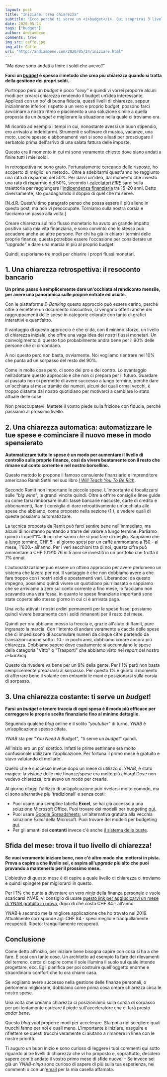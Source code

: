 ```yaml
---
layout: post
title: "Iniziare: crea chiarezza"
subtitle: "Ecco perché ti serve un <i>budget</i>. Qui scoprirai 3 livelli di chiarezza e quale è ideale per te ora e come puoi passare a quello successivo."
date: 2020-05-24
tags: ["budget"]
author: Andiambene
comments: true
img_src: caffe.jpg
img_alt: Caffè
url: "http://andiambene.com/2020/05/24/iniziare.html"
---
```


"Ma dove sono andati a finire i soldi che avevo?"

**Farsi un [_budget_](/glossario.html#budget) è spesso il metodo che crea più chiarezza quando si tratta della gestione dei propri soldi.**

Purtroppo però un _budget_ è poco _"sexy"_ e quindi vi vorrei proporre alcuni modi per crearci chiarezza rendendo il budget un’idea interessante. Applicati con un po' di buona fiducia, questi livelli di chiarezza, seppur inizialmente inferiori rispetto a un vero e proprio _budget_, possono farci avvicinare a nostro ritmo e piacimento a una soluzione simile a quella proposta da un _budget_ e migliorare la situazione nella quale ci troviamo ora.

Mi ricordo ad esempio i tempi in cui, nonostante avessi un buon stipendio, ero arrivato a indebitarmi. Strumenti e software di musica, vacanze, una moto, uscire spesso e abbonamenti vari si sono alleati per prosciugare il serbatoio prima dell'arrivo di una salata fattura delle imposte.

Questo era il momento in cui mi sono veramente chiesto dove siano andati a finire tutti i miei soldi.

In retrospettiva ne sono grato. Fortunatamente cercando delle risposte, ho scoperto di meglio: un metodo.. Oltre a sdebitarmi quest'anno ho raggiunto una rata di risparmio del 50%. Per darvi un'idea, dal momento che investo una rata di risparmio del 50%, secondo i [calcolatori _FIRE_](https://millennialmoney.com/calculators/fire-calculator/)  sarei sulla traiettoria per raggiungere l'[indipendenza finanziaria](/glossario.html#indipendenza-finanziaria) tra 15–20 anni. Detto diversamente, sto guadagnando il doppio di quel che mi serve.

[N.d.R. Quest'ultimo paragrafo penso che possa essere il più alieno in questo post, ma non vi preoccupate. Torniamo sulla nostra corsia e facciamo un passo alla volta.]

Creare chiarezza sul mio flusso monetario ha avuto un grande impatto positivo sulla mia vita finanziaria, e sono convinto che lo stesso può accadere anche ad altre persone. Per chi  ha già in chiaro i termini delle proprie finanze, questa potrebbe essere l'occasione per considerare un _"upgrade"_ e dare una marcia in più al proprio budget.

Quindi, esploriamo tre modi per chiarire i propri flussi monetari.

## 1. Una chiarezza retrospettiva: il resoconto bancario
**Un primo passo è semplicemente dare un'occhiata al rendiconto mensile, per avere una panoramica sulle proprie entrate ed uscite.**

Con le piattaforme _E-Banking_ questo approccio può essere carino, perché oltre a emettere un documento riassuntivo, ci vengono offerti anche dei raggruppamenti delle spese in categorie colorate con tanto di grafici interattivi e quant’altro.

Il vantaggio di questo approccio è che ci dà, con il minimo sforzo, un livello di chiarezza iniziale, che offre una vaga idea dei nostri flussi monetari. Un coinvolgimento di questo tipo probabilmente andrà bene per il 90% delle persone che ci circondano.

A noi questo però non basta, ovviamente. Noi vogliamo rientrare nel 10% che punta ad un sorpasso del resto del 90%.

Come in molte cose però, ci sono dei pro e dei contro. Lo svantaggio nell’adottare questo approccio è che non ci prepara per il futuro. Guardare al passato non ci permette di avere successo a lungo termine, perché dare un'occhiata al mese tramite dei numeri, alcuni dei quali ormai vecchi, è troppo distante dal nostro quotidiano per motivarci a cambiare lo stato attuale delle cose.

Non preoccupatevi. Mettete il vostro piede sulla frizione con fiducia, perché passiamo al prossimo livello.

## 2. Una chiarezza automatica: automatizzare le tue spese e cominciare il nuovo mese in modo spensierato
**Automatizzare tutte le spese è un modo per aumentare il livello di controllo sulle proprie finanze, così da vivere beatamente con il resto che rimane sul conto corrente e nel nostro borsellino.**

Questo metodo lo propone il famoso consulente finanziario e imprenditore americano Ramit Sethi nel suo libro [_I Will Teach You To Be Rich_](https://www.amazon.it/gp/product/B07GNXPP4P/ref=as_li_tl?ie=UTF8&camp=3414&creative=21718&creativeASIN=B07GNXPP4P&linkCode=as2&tag=andiambene-21&linkId=5bab1a8bf37282b0aae2dc74cf1e5b64).

Secondo Ramit non importano le piccole spese. L’importante è focalizzarsi sulle _"big wins"_, le grandi vincite quindi. Oltre a offrire consigli e linee guide su come farsi rimborsare inutili tasse bancarie nascoste, carte di credito e abbonamenti, Ramit consiglia di dare retroattivamente un'occhiata alle spese che abbiamo, come proposto nella sezione (1.), e vedere quali di queste possiamo automatizzare.

La tecnica proposta da Ramit può farci sentire bene nell'immediato, ma alcuni di noi stanno puntando a  trarre del valore a lungo termine. Parliamo quindi di quell'1% di noi che sanno che si può fare di meglio. Sappiamo che a lungo termine, CHF 5.- al giorno spesi per un caffè ammontano a 150.- al mese, 1'800.- all'anno. Per i veri secchioni tra di noi, questa cifra può ammontare a CHF 10’910.76 in 5 anni se investiti in un portfolio che frutta il 7% annui.

L’automatizzazione può essere un ottimo approccio per avere perlomeno un sistema che lavora per noi. Il vantaggio è che non dobbiamo avere a che fare troppo con i nostri soldi e spostamenti vari. Liberandoci da questo impegno, possiamo quindi vivere un quotidiano più rilassato e sappiamo che se arriviamo a zero sul conto corrente a fino mese, lo facciamo non scavando una vera fossa, in quanto le spese finanziarie importanti sono state coperte allo stesso giorno in cui ci è arrivata paga.

Una volta attivati i nostri  ordini permanenti per le spese fisse, possiamo quindi vivere beatamente con i soldi rimanenti per il resto del mese.

Quindi per ora abbiamo messo la freccia e, grazie all'aiuto di Ramit, pure ingranato la marcia.
Con l'intento di andare veramente a caccia delle spese che ci impediscono di accumulare numeri da cinque cifre partendo da transazioni anche sotto i 10.- in pochi anni, dobbiamo creare ancora più chiarezza. Dobbiamo sapere dove esattamente si accumulano le spese della categoria "Vitto" o "Trasporti" che abbiamo visto nei _report_ del nostro _e-banking_.

Questo da rivedere va bene per un 9% della gente. Per l'1% però non basta semplicemente prepararsi al sorpasso. Per questo 1% è giunto il momento di afferrare bene il volante con entrambi le mani e posizionarsi sulla corsia di sorpasso.

## 3. Una chiarezza costante: ti serve un _budget_!
**Farsi un _budget_ e tenere traccia di ogni spesa è il modo più efficace per correggere le proprie scelte finanziarie fino al minimo dettaglio.**

Seguendo qualche _blog_ online e il solito _"youtuber"_ di turno, _YNAB_ è un’applicazione spesso citata.

_YNAB_ sta per _"You Need A Budget"_, "ti serve un _budget_" quindi.

All'inizio ero un po' scettico. Infatti le prime settimane era molto confusionale utilizzare l'applicazione. Per fortuna il primo mese è gratuito e stavo valutando di mollarlo.

Quello che è successo invece dopo un mese di utilizzo di _YNAB_, è stato magico: la visione delle mie finanze/spese era molto più chiara! Dove non vedevo chiarezza, ora avevo un modo per crearla.

Al giorno d’oggi l’utilizzo di un’applicazione può rivelarsi molto comodo, ma ci sono alternative più ‘tradizionali’ e senza costi:
- Puoi usare una semplice tabella **Excel**, se hai già accesso a una soluzione Microsoft Office. Puoi trovare dei modelli per budgeting [qui](https://templates.office.com/en-us/budgets).
- Puoi usare [Google Spreadsheets](https://www.google.com/sheets/about/); un'alternativa gratuita alla vecchia soluzione _Excel_ della Microsoft. Puoi trovare dei modelli per budgeting [qui](https://www.tillerhq.com/free-google-sheets-budget-templates/).
- Per gli amanti dei **contanti** invece c'è anche [il sistema delle buste](https://www.wikihow.it/Rispettare-un-Budget-Usando-il-Sistema-delle-Buste).

## Sfida del mese: trova il tuo livello di chiarezza!
**Se vuoi veramente iniziare bene, non c'è altro modo che mettersi in pista. Prova a capire a che livello sei, e aspira all'_upgrade_ più alto che puoi provando a mantenerlo per il prossimo mese.**

L'obiettivo di questo mese è di capire a quale livello di chiarezza ci troviamo e quindi spingere per migliorarci in questo.

Per l'1% che punta a diventare un vero _ninja_ della finanza personale e vuole scaricarsi _YNAB_, vi consiglio di usare [questo link per aggiudicarvi un mese di YNAB gratuita in prova](https://ynab.com/referral/?ref=-JVzYeMY0613nzSe&utm_source=customer_referral), dopo di ché costa CHF 84.- all'anno.

YNAB è secondo me la migliore applicazione che ho trovato nel 2019. Attualmente corrisponde agli CHF 84.- spesi meglio e tranquillamente recuperati. Ripeto: tranquillamente recuperati.

## Conclusione
Come detto all'inizio, per iniziare bene bisogna capire con cosa si ha a che fare. È così con tante cose. Un architetto ad esempio fa fare dei rilevamenti del terreno, cerca di capire come il sole illumina il suolo sul quale intende progettare, ecc. Egli pianifica per poi costruire quell'oggetto enorme e straordinario comfort che tu ora chiami casa.

Se vogliamo avere successo nella gestione delle finanze personali, o perlomeno migliorarle, dobbiamo come prima cosa creare chiarezza circa le nostre spese.

Una volta che creiamo chiarezza ci posizioniamo sulla corsia di sorpasso per poi lentamente caricare il piede sull'acceleratore che ci farà presto _andar bene_.

Questo _blog_ vuol proporre modi per accelerare. Sta poi a noi scegliere quali trucchi fanno per noi e quali meno. L'importante è iniziare, eseguire e riflettere se questi trucchi veramente ci aiutano a rimanere in linea con le nostre priorità.

Ti auguro un buon inizio e sono curioso di leggere i tuoi commenti qui sotto riguardo ai tre livelli di chiarezza che vi ho proposto e, soprattutto, desidero sapere com'è andato il vostro primo mese di sfide nuove! – Se invece sei già un _YNAB-ninja_ sono curioso di sapere di più sulla tua esperienza, nei commenti o con un'[email](mailto:andiambene@gmail.com) per la mia casella affamata.
